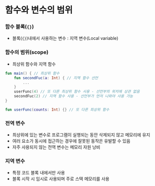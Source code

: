# 함수와 변수의 범위

### 함수 블록(`{}`)
- 블록(`{}`)내에서 사용하는 변수 : 지역 변수(Local variable)

### 함수의 범위(scope)
- 최상위 함수와 지역 함수
```kotlin
fun main() { // 최상위 함수
    fun secondFuc(a: Int) { // 지역 함수 선언
        ...
    }
    userFunc(4) // 또 다른 최상위 함수 사용 - 선언부의 위치에 상관 없음
    secondFuc(2) // 지역 함수 사용 - 선언부가 먼저 나와야 사용 가능
}

fun userFunc(counts: Int) {} // 또 다른 최상위 함수
```

### 전역 변수
- 최상위에 있는 변수로 프로그램이 실행되는 동안 삭제되지 않고 메모리에 유지 
- 여러 요소가 동시에 접근하는 경우에 잘못된 동작은 유발할 수 있음
- 자주 사용되지 않는 전역 변수는 메모리 자원 낭비

### 지역 변수
- 특정 코드 블록 내에서만 사용
- 블록 시작 시 임시로 사용되며 주로 스택 메모리를 사용
